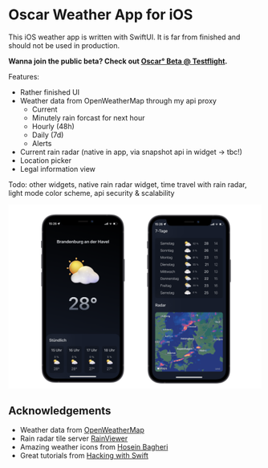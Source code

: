 # Oscar Weather App for iOS
This iOS weather app is written with SwiftUI. It is far from finished and should not be used in production.

**Wanna join the public beta? Check out [Oscar° Beta @ Testflight](https://testflight.apple.com/join/xf5iJcHh).**

Features: 
- Rather finished UI
- Weather data from OpenWeatherMap through my api proxy 
  - Current
  - Minutely rain forcast for next hour
  - Hourly (48h)
  - Daily (7d)
  - Alerts
- Current rain radar (native in app, via snapshot api in widget -> tbc!)
- Location picker
- Legal information view

Todo: other widgets, native rain radar widget, time travel with rain radar, light mode color scheme, api security & scalability

![www](img/preview.png)

## Acknowledgements 
- Weather data from [OpenWeatherMap](https://openweathermap.org)
- Rain radar tile server [RainViewer](https://www.rainviewer.com)
- Amazing weather icons from [Hosein Bagheri](https://ui8.net/hosein_bagheri/products/3d-weather-icons40)
- Great tutorials from [Hacking with Swift](https://www.hackingwithswift.com)
